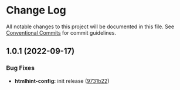 # Change Log

All notable changes to this project will be documented in this file.
See [Conventional Commits](https://conventionalcommits.org) for commit guidelines.

## 1.0.1 (2022-09-17)


### Bug Fixes

* **htmlhint-config:** init release ([9731b22](https://github.com/waldronmatt/shareable-configs/commit/9731b22f621e78afcea23ff7c473f2307658accd))
